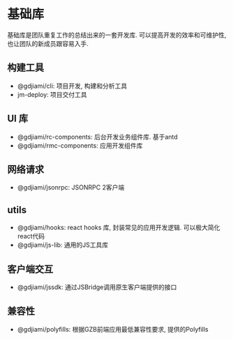 # 基础库

基础库是团队重复工作的总结出来的一套开发库. 可以提高开发的效率和可维护性, 也让团队的新成员跟容易入手.

## 构建工具

- @gdjiami/cli: 项目开发, 构建和分析工具
- jm-deploy: 项目交付工具

## UI 库

- @gdjiami/rc-components: 后台开发业务组件库. 基于antd
- @gdjiami/rmc-components: 应用开发组件库

## 网络请求

- @gdjiami/jsonrpc: JSONRPC 2客户端

## utils

- @gdjiami/hooks: react hooks 库, 封装常见的应用开发逻辑. 可以极大简化react代码
- @gdjiami/js-lib: 通用的JS工具库

## 客户端交互

- @gdjiami/jssdk: 通过JSBridge调用原生客户端提供的接口

## 兼容性

- @gdjiami/polyfills: 根据GZB前端应用最低兼容性要求, 提供的Polyfills
